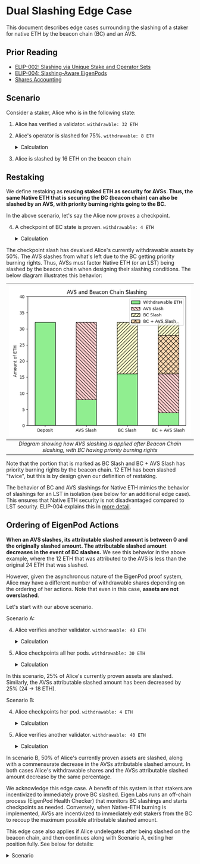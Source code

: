 # Dual Slashing Edge Case

This document describes edge cases surrounding the slashing of a staker for native ETH by the beacon chain (BC) and an AVS. 

## Prior Reading

* [ELIP-002: Slashing via Unique Stake and Operator Sets](https://github.com/eigenfoundation/ELIPs/blob/main/ELIPs/ELIP-002.md)
* [ELIP-004: Slashing-Aware EigenPods](https://github.com/eigenfoundation/ELIPs/blob/main/ELIPs/ELIP-004.md)
* [Shares Accounting](./SharesAccounting.md)

## Scenario

Consider a staker, Alice who is in the following state:

1. Alice has verified a validator. `withdrawble: 32 ETH`
2. Alice's operator is slashed for 75%. `withdrawable: 8 ETH`
    <details>
    <summary>Calculation</summary>

    * `depositShares: 32` 
    * `maxMagnitude: 0.25`
    * `BCSF: 1`
    * `DSF: 1`
    * `withdrawable = 32 * 0.25 * 1 * 1 = 8 ETH`
    </details>
3. Alice is slashed by 16 ETH on the beacon chain

## Restaking

We define restaking as **reusing staked ETH as security for AVSs. Thus, the same Native ETH that is securing the BC (beacon chain) can also be slashed by an AVS, with priority burning rights going to the BC.**

In the above scenario, let's say the Alice now proves a checkpoint.

4. A checkpoint of BC state is proven. `withdrawable: 4 ETH`
    <details>
    <summary>Calculation</summary>

    * `depositShares: 16`
    * `maxMagnitude: 0.25`
    * `BCSF: 1`
    * `DSF: 1`
    * `withdrawable = 16 * 0.25 * 1 * 1 = 4 ETH`
    </details>

The checkpoint slash has devalued Alice's currently withdrawable assets by 50%. The AVS slashes from what's left due to the BC getting priority burning rights. Thus, AVSs must factor Native ETH (or an LST) being slashed by the beacon chain when designing their slashing conditions. The below diagram illustrates this behavior:

| ![AVS and Beacon Chain Slashing Behavior](../../images/avs-bc-slash.png) |
|:--:|
| *Diagram showing how AVS slashing is applied after Beacon Chain slashing, with BC having priority burning rights* |

Note that the portion that is marked as BC Slash and BC + AVS Slash has priority burning rights by the beacon chain. 12 ETH has been slashed "twice", but this is by design given our definition of restaking.

The behavior of BC and AVS slashings for Native ETH mimics the behavior of slashings for an LST in isolation (see below for an additional edge case). This ensures that Native ETH security is not disadvantaged compared to LST security. ELIP-004 explains this in [more detail](https://github.com/eigenfoundation/ELIPs/blob/main/ELIPs/ELIP-004.md#why-do-eigenpods-need-to-upgrade).

## Ordering of EigenPod Actions

**When an AVS slashes, its attributable slashed amount is between 0 and the originally slashed amount. The attributable slashed amount decreases in the event of BC slashes.** We see this behavior in the above example, where the 12 ETH that was attributed to the AVS is less than the original 24 ETH that was slashed. 

However, given the asynchronous nature of the EigenPod proof system, Alice may have a different number of withdrawable shares depending on the ordering of her actions. Note that even in this case, **assets are not overslashed**.

Let's start with our above scenario. 

Scenario A:

4. Alice verifies another validator. `withdrawable: 40 ETH`
    <details>
    <summary>Calculation</summary>

    * `depositShares: 64`
    * `maxMagnitude: 0.25`
    * `BCSF: 1`
    * `DSF = 40 / (32 + 32) / 0.25 = 2.5`
    * `withdrawable = 64 * 0.25 * 1 * 2.5 = 40 ETH`
    </details>

5. Alice checkpoints all her pods. `withdrawable: 30 ETH`
    <details>
    <summary>Calculation</summary>

    * `depositShares: 64`
    * `maxMagnitude: 0.25`
    * `BCSF = 48 / 64 = 0.75`
    * `DSF: 2.5`
    * `withdrawable = 64 * 0.25 * 0.75 * 2.5 = 30 ETH`
    </details>

In this scenario, 25% of Alice's currently proven assets are slashed. Similarly, the AVSs attributable slashed amount has been decreased by 25% (24 → 18 ETH). 


Scenario B:

4. Alice checkpoints her pod. `withdrawable: 4 ETH`
    <details>
    <summary>Calculation</summary>

    * `depositShares: 32`
    * `maxMagnitude: 0.25`
    * `BCSF = 16 / 32 = 0.5`
    * `DSF: 1`
    * `withdrawable = 32 * 0.25 * 0.5 * 1 = 4 ETH`
    </details>

5. Alice verifies another validator. `withdrawable: 40 ETH`
    <details>
    <summary>Calculation</summary>

    * `depositShares: 64`
    * `maxMagnitude: 0.25`
    * `BCSF: 0.5`
    * `DSF = 36 / (32 + 32) / 0.125 = 4.5`
    * `withdrawable = 64 * 0.25 * 0.5 * 4.5 = 36 ETH`
    </details>

In scenario B, 50% of Alice's currently proven assets are slashed, along with a commensurate decrease in the AVSs attributable slashed amount. In both cases Alice's withdrawable shares and the AVSs attributable slashed amount decrease by the same percentage.

We acknowledge this edge case. A benefit of this system is that stakers are incentivized to immediately prove BC slashed. Eigen Labs runs an off-chain process (EigenPod Health Checker) that monitors BC slashings and starts checkpoints as needed. Conversely, when Native-ETH burning is implemented, AVSs are incentivized to immediately exit stakers from the BC to recoup the maximum possible attributable slashed amount.  

This edge case also applies if Alice undelegates after being slashed on the beacon chain, and then continues along with Scenario A, exiting her position fully. See below for details:
<details>
<summary>Scenario</summary>

1. Alice verifies a validator: `withdrawble: 32 ETH`
2. Alice's operator is slashed for 100%. `withdrawble: 0 ETH` 
3. Alice is slashed by 16 ETH on the beacon chain. 
4. Alice undelegates. `depositShares = 0` 
5. Alice verifies another validator. `withdrawble: 32 ETH`. `depositShares: 32 ETH` 
6. Alice checkpoints her slash from step 3. `withdrawble: 24 ETH`
    - `restakedExecutionLayerGwei = 16`. This is the AVSs attributable slashed amount, but it increases once Alice completely exits. 
    - BCSF: 48/64 = 0.75
7. Alice completes her withdrawal as shares from undelegaiton. No affect sicne the operator's magnitude was 0
8. Alice exits her validator from step 5. `withdrawble: 24 ETH`
    - `restakedExecutionLayerGwei = 48` 
9. Alice queues a withdrawal for all shares. `scaledShares = 32` 
10. Alice completes her withdrawal. Alice receives 24 ETH
    - `scaledShares * slashingFacotr = 32 * 0.75 = 24` 
11. There is 24 ETH locked up in the pod. 
</details>
